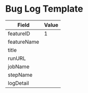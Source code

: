 # Bug Log Template

| Field | Value |
|-------|-------|
| featureID | 1 |
| featureName |  |
| title |  |
| runURL |  |
| jobName |  |
| stepName |  |
| logDetail |  |